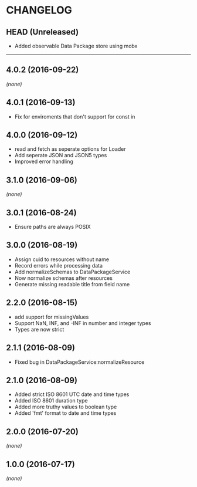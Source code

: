 CHANGELOG
=========

## HEAD (Unreleased)
* Added observable Data Package store using mobx

--------------------

## 4.0.2 (2016-09-22)
_(none)_

## 4.0.1 (2016-09-13)
* Fix for enviroments that don't support for const in

## 4.0.0 (2016-09-12)
* read and fetch as seperate options for Loader
* Add seperate JSON and JSON5 types
* Improved error handling

## 3.1.0 (2016-09-06)
_(none)_

## 3.0.1 (2016-08-24)
* Ensure paths are always POSIX

## 3.0.0 (2016-08-19)
* Assign cuid to resources without name
* Record errors while processing data
* Add normalizeSchemas to DataPackageService
* Now normalize schemas after resources
* Generate missing readable title from field name

## 2.2.0 (2016-08-15)
* add support for missingValues
* Support NaN, INF, and -INF in number and integer types
* Types are now strict

## 2.1.1 (2016-08-09)
* Fixed bug in DataPackageService:normalizeResource

## 2.1.0 (2016-08-09)
* Added strict ISO 8601 UTC date and time types
* Added ISO 8601 duration type
* Added more truthy values to boolean type
* Added 'fmt' format to date and time types

## 2.0.0 (2016-07-20)
_(none)_

## 1.0.0 (2016-07-17)
_(none)_
